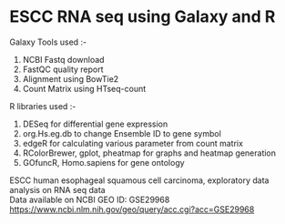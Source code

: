 # ESCC RNA seq using Galaxy and R   

Galaxy Tools used :-    
1. NCBI Fastq download    
2. FastQC quality report    
3. Alignment using BowTie2    
4. Count Matrix using HTseq-count   

R libraries used :-   
1. DESeq for differential gene expression   
2. org.Hs.eg.db to change Ensemble ID to gene symbol    
3. edgeR for calculating various parameter from count matrix    
4. RColorBrewer, gplot, pheatmap for graphs and heatmap generation    
5. GOfuncR, Homo.sapiens for gene ontology    

ESCC human esophageal squamous cell carcinoma, exploratory data analysis on RNA seq data    
Data available on NCBI GEO ID: GSE29968   
https://www.ncbi.nlm.nih.gov/geo/query/acc.cgi?acc=GSE29968
